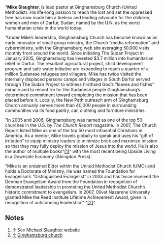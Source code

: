 "**Mike Slaughter**, is lead pastor at Ginghamsburg Church (United
Methodist). His life-long passion to reach the lost and set the
oppressed free has now made him a tireless and leading advocate for
the children, women and men of Darfur, Sudan, named by the U.N. as
the worst humanitarian crisis in the world today.

"Under Mike’s leadership, Ginghamsburg Church has become known as
an early innovator of small group ministry, the Church “media
reformation” and cyberministry, with the Ginghamsburg web site
averaging 50,000 visits monthly from around the world. Since
initiating The Sudan Project in January 2005, Ginghamsburg has
invested $3.7 million into humanitarian relief in Darfur. The
resultant agricultural project, child development program and safe
water initiative are expanding to reach a quarter of a million
Sudanese refugees and villagers. Mike has twice visited the
internally displaced persons camps and villages in South Darfur
served through The Sudan Project to witness firsthand God’s “loaves
and fishes” miracle and to reconfirm for the Sudanese people
Ginghamsburg’s determined commitment toward completing the mission
that has been placed before it. Locally, the New Path outreach arm
of Ginghamsburg Church annually serves more than 40,000 people in
surrounding communities via its food pantry, car, clothing and
furniture ministries.

"In 2005 and 2006, Ginghamsburg was named as one of the top 50
churches in the U.S. by *The Church Report* magazine. In 2007, The
Church Report listed Mike as one of the top 50 most influential
Christians in America. As a mentor, Mike travels globally to speak
and uses his “gift of irritation” to equip ministry leaders to
minimize brick and maximize mission so that they may fully deploy
the mission of Jesus into the world. He is also the author of
multiple books^[[1]](#note-0)^ with the most recent being Upside
Living in a Downside Economy (Abingdon Press).

"Mike is an ordained Elder within the United Methodist Church (UMC)
and holds a Doctorate of Ministry. He was named the Foundation for
Evangelism’s “Distinguished Evangelist” in 2003 and has twice
received the Denman Evangelism Award from the Foundation in
recognition of demonstrated leadership in promoting the United
Methodist Church’s historic commitment to evangelism. In 2007,
Olivet Nazarene University granted Mike the Reed Institute Lifetime
Achievement Award, given in recognition of outstanding leadership."
^[[2]](#note-1)^

## Notes

1.  [↑](#ref-0) See
    [Michael Slaughter website](http://www.mikeslaughter.com/writing)
2.  [↑](#ref-1)
    [Ginghamsburg church](http://ginghamsburg.org/staff/?tx_wecstaffdirectory_pi1[curstaff]=1&cHash=27661582ae)



